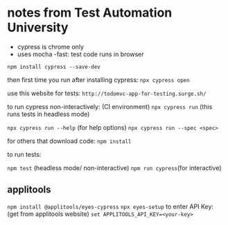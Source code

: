 # notes from Test Automation University

- cypress is chrome only
- uses mocha
  -fast: test code runs in browser

`npm install cypress --save-dev`

then first time you run after installing cypress:
`npx cypress open`

use this website for tests:
`http://todomvc-app-for-testing.surge.sh/`

to run cypress non-interactively: (CI environment)
`npx cypress run` (this runs tests in headless mode)

`npx cypress run --help` (for help options)
`npx cypress run --spec <spec>`

for others that download code:
`npm install`

to run tests:

`npm test` (headless mode/ non-interactive)
`npm run cypress`(for interactive)

## applitools

`npm install @applitools/eyes-cypress`
`npx eyes-setup`
to enter API Key: (get from applitools website)
`set APPLITOOLS_API_KEY=<your-key>`
